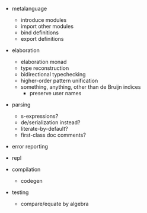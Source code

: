 - metalanguage
  - introduce modules
  - import other modules
  - bind definitions
  - export definitions

- elaboration
  - elaboration monad
  - type reconstruction
  - bidirectional typechecking
  - higher-order pattern unification
  - something, anything, other than de Bruijn indices
    - preserve user names

- parsing
  - s-expressions?
  - de/serialization instead?
  - literate-by-default?
  - first-class doc comments?

- error reporting

- repl

- compilation
  - codegen

- testing
  - compare/equate by algebra
